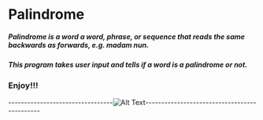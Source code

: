 # Palindrome

##### Palindrome is a word a word, phrase, or sequence that reads the same backwards as forwards, e.g. madam nun.

##### This program takes user input and tells if a word is a palindrome or not.

### Enjoy!!!

---------------------------------![Alt Text](https://cssbud.com/wp-content/uploads/2021/05/thanks-for-your-time.gif)---------------------------------------------

